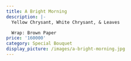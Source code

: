 ```yaml
---
title: A Bright Morning
description: |-
  Yellow Chrysant, White Chrysant, & Leaves

  Wrap: Brown Paper
price: '160000'
category: Special Bouquet
display_picture: /images/a-bright-morning.jpg
---
```



